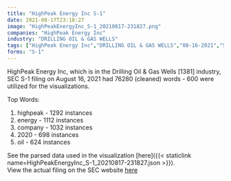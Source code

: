 ```yaml
---
title: "HighPeak Energy Inc S-1"
date: 2021-08-17T23:18:27
image: "HighPeakEnergyInc_S-1_20210817-231827.png"
companies: "HighPeak Energy Inc"
industry: "DRILLING OIL & GAS WELLS"
tags: ["HighPeak Energy Inc","DRILLING OIL & GAS WELLS","08-16-2021","S-1"]
forms: "S-1"
---
```

HighPeak Energy Inc, which is in the Drilling Oil & Gas Wells [1381] industry, SEC S-1 filing on August 16, 2021 had 76280 (cleaned) words - 600 were utilized for the visualizations.

Top Words:
1. highpeak - 1292 instances
2. energy - 1112 instances
3. company - 1032 instances
4. 2020 - 698 instances
5. oil - 624 instances


See the parsed data used in the visualization [here]({{< staticlink name=HighPeakEnergyInc_S-1_20210817-231827.json >}}).  
View the actual filing on the SEC website [here](https://www.sec.gov/Archives/edgar/data/1792849/0001437749-21-020166.txt)
